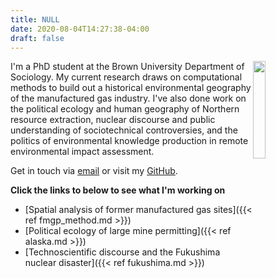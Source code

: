 ```yaml
---
title: NULL
date: 2020-08-04T14:27:38-04:00
draft: false
---
```


<a href="/images/portrait.jpg"><img src="/images/portrait.jpg" style="float: right; width: 20%; margin-right: 3%; margin-bottom: 0.5em;">
</a>

I'm a PhD student at the Brown University Department of Sociology. My current research draws on computational methods to build out a historical environmental geography of the manufactured gas industry. I've also done work on the political ecology and human geography of Northern resource extraction, nuclear discourse and public understanding of sociotechnical controversies, and the politics of environmental knowledge production in remote environmental impact assessment.

Get in touch via [email](mailto:jonathan_tollefson@brown.edu) or visit my [GitHub](https://github.com/TollefsonJ/).

**Click the links to below to see what I'm working on**

- [Spatial analysis of former manufactured gas sites]({{< ref fmgp_method.md >}})
- [Political ecology of large mine permitting]({{< ref alaska.md >}})
- [Technoscientific discourse and the Fukushima nuclear disaster]({{< ref fukushima.md >}})
